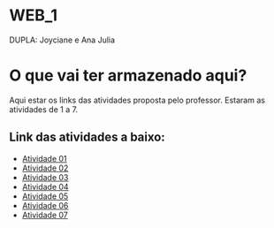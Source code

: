 # WEB_1
DUPLA: Joyciane e Ana Julia

# O que vai ter armazenado aqui?
Aqui estar os links das atividades proposta pelo professor. Estaram as atividades de 1 a 7.

## Link das atividades a baixo:
- [Atividade 01]( https://joycianesousa.github.io/Exercicio_01/)
- [Atividade 02]( https://joycianesousa.github.io/Exercicio_02/)
- [Atividade 03]( https://joycianesousa.github.io/Exercicio_03/)
- [Atividade 04](https://joycianesousa.github.io/Atividade-04/)
- [Atividade 05]( https://joycianesousa.github.io/Exercicio_05/)
- [Atividade 06](https://joycianesousa.github.io/Atividade06/)
- [Atividade 07]( https://joycianesousa.github.io/Exercicio_07/)



